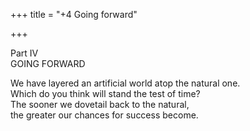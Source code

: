 +++
title = "+4 Going forward"

+++

Part IV  
GOING FORWARD

We have layered an artificial world atop the natural one.  
Which do you think will stand the test of time?  
The sooner we dovetail back to the natural,  
the greater our chances for success become.